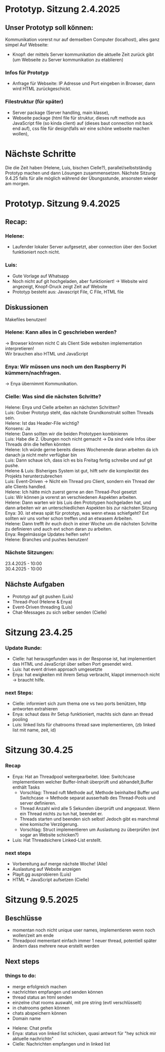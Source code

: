 # Prototyp. Sitzung 2.4.2025
## Unser Prototyp soll können:
Kommunikation vorerst nur auf demselben Computer (localhost), alles ganz simpel
Auf Webseite:
* Knopf: der mittels Server kommunikation die aktuelle Zeit zurück gibt (um Webseite zu Server kommunikation zu etablieren)

### Infos für Prototyp
* Anfrage für Webseite: IP Adresse und Port eingeben in Browser, dann wird HTML zurückgeschickt.

### Filestruktur (für später)
* Server package (Server handling, main klasse),
* Webseite package (html file für struktur, dieses ruft methode aus JavaScript file (so kinda client) auf (dieses baut connection mit back end auf), css file für design(falls wir eine schöne webseite machen wollen),

# Nächste Schritte
Die die Zeit haben (Helene, Luis, bischen Cielle?), parallel/selbstständig Prototyp machen und dann Lösungen zusammensetzen. Nächste Sitzung 9.4.25 falls für alle möglich während der Übungsstunde, ansonsten wieder am morgen.

# Prototyp. Sitzung 9.4.2025
## Recap:
### Helene:
- Laufender lokaler Server aufgesetzt, aber connection über den Socket funktioniert noch nicht.
### Luis:
- Gute Vorlage auf Whatsapp
- Noch nicht auf git hochgeladen, aber funktioniert! -> Website wird angezeigt, Knopf-Druck zeigt Zeit auf Website
- Prototyp besteht aus: Javascript File, C File, HTML file
## Diskussionen
Makefiles benutzen!
### Helene: Kann alles in C geschrieben werden?
-> Browser können nicht C als Client Side websiten implementation interpretieren!  
Wir brauchen also HTML und JavaScript
### Enya: Wir müssen uns noch um den Raspberry Pi kümmern/nachfragen.
-> Enya übernimmt Kommunikation.
### Cielle: Was sind die nächsten Schritte?
Helene: Enya und Cielle arbeiten an nächsten Schritten?  
Luis: Grober Prototyp steht, das nächste Grundkonstrukt sollten Threads sein.  
Helene: Ist das Header-File wichtig?  
Konsens: Ja  
Helene: Dann sollten wir die beiden Prototypen kombinieren   
Luis: Habe die 2. Übungen noch nicht gemacht -> Da sind viele Infos über Threads drin die helfen könnten  
Helene: Ich würde gerne bereits dieses Wochenende daran arbeiten da ich danach ja nicht mehr verfügbar bin  
Luis: Dann schaue ich, dass ich es bis Freitag fertig schreibe und auf git pushe.  
Helene & Luis: Bisheriges System ist gut, hilft sehr die komplexität des Projekts herunterzubrechen  
Luis: Event-Driven -> Nicht ein Thread pro Client, sondern ein Thread der alle Clients handled.  
Helene: Ich hätte mich zuerst gerne an den Thread-Pool gesetzt  
Luis: Wir können ja vorerst an verschiedenen Aspekten arbeiten.  
Helene: Dann warten wir bis Luis den Prototypen hochgeladen hat, und dann arbeiten wir an unterschiedlichen Aspekten bis zur nächsten Sitzung  
Enya: 30. ist etwas spät für prototyp, was wenn etwas schiefgeht? Evt sollten wir uns vorher schon treffen und an etwasem Arbeiten.  
Helene: Dann trefft ihr euch doch in einer Woche um die nächsten Schritte zu definieren und auch evt schon daran zu arbeiten.  
Enya: Regelmässige Updates helfen sehr!  
Helene: Branches und pushes benutzen!  

### Nächste Sitzungen:
23.4.2025 - 10:00  
30.4.2025 - 10:00

## Nächste Aufgaben
- Prototyp auf git pushen (Luis)
- Thread-Pool (Helene & Enya)
- Event-Driven threading (Luis)
- Chat-Messages zu sich selber senden (Cielle)

# Sitzung 23.4.25
### Update Runde:
* Cielle: hat herausgefunden was in der Response ist, hat implementiert das HTML und JavaScript über selben Port gesendet wird.
* Luis: hat event driven approach umgesetzte
* Enya: hat ewigkeiten mit ihrem Setup verbracht, klappt immernoch nicht -> braucht hilfe.

### next Steps:
* Cielle: informiert sich zum thema one vs two ports benützen, http antworten extrahieren
* Enya: schaut dass ihr Setup funktioniert, machts sich dann an thread pooling
* Luis: linked lists für chatrooms thread save implementieren, (zb linked list mit name, zeit, id)

# Sitzung 30.4.25
### Recap
- Enya: Hat an Threadpool weitergearbeitet. Idee: Switchcase implementieren welcher Buffer-Inhalt überprüft und abhandelt,Buffer enthält Tasks
  - Vorschlag: Thread ruft Methode auf, Methode beinhalted Buffer und Switchcase -> Methode separat ausserhalb des Thread-Pools und server definieren.
  - Thread Anzahl wird alle 5 Sekunden überprüft und angepasst. Wenn ein Thread nichts zu tun hat, beendet er.
  - Threads starten und beenden sich selbst! Jedoch gibt es manchmal eine komische Verzögerung.
  - Vorschlag: Struct implementieren um Auslastung zu überprüfen (evt sogar an Website schicken?)
- Luis: Hat Threadsichere Linked-List erstellt.
### next steps
- Vorbereitung auf merge nächste Woche! (Alle)
- Auslastung auf Website anzeigen
- Playit.gg ausprobieren (Luis)
- HTML + JavaScript aufsetzen (Cielle)


# Sitzung 9.5.2025
## Beschlüsse
* momentan noch nicht unique user names, implementieren wenn noch wollen/zeit am ende
* Threadpool mementant einfach immer 1 neuer thread, potentiell später ändern dass mehrere neue erstellt werden

## Next steps
### things to do:
* merge erfolgreich machen
* nachrichten empfangen und senden können
* thread status an html senden
* einzelne chat rooms auswahl, mit pre string (evtl verschlüsselt)
* in chatrooms gehen können
* chats abspeichern können
* Domain name

- Helene: Chat prefix
- Enya: status von linked list schicken, quasi antwort für "hey schick mir aktuelle nachrichtn"
- Cielle: Nachrichten empfangen und in linked list
